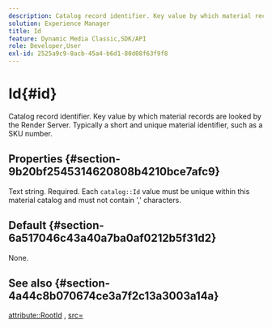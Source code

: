 ```yaml
---
description: Catalog record identifier. Key value by which material records are looked by the Render Server. Typically a short and unique material identifier, such as a SKU number.
solution: Experience Manager
title: Id
feature: Dynamic Media Classic,SDK/API
role: Developer,User
exl-id: 2525a9c9-8acb-45a4-b6d1-80d08f63f9f8
---
```

# Id{#id}

Catalog record identifier. Key value by which material records are looked by the Render Server. Typically a short and unique material identifier, such as a SKU number.

## Properties {#section-9b20bf2545314620808b4210bce7afc9}

Text string. Required. Each `catalog::Id` value must be unique within this material catalog and must not contain ',' characters.

## Default {#section-6a517046c43a40a7ba0af0212b5f31d2}

None.

## See also {#section-4a44c8b070674ce3a7f2c13a3003a14a}

[attribute::RootId](../../../../../ir-api/material-cat/image-rendering-api-ref/c-ir-material-catalog/c-ir-attributes-reference/r-ir-rootid.md#reference-54b42b7125824be593378c1accb70d5a) , [src=](../../../../../ir-api/http-protocol/image-rendering-api-ref/c-ir-http-protocol-ref/c-ir-http-protocol-command-reference/r-ir-src.md#reference-62c98abad22149d68d405ed6aaff8272)
